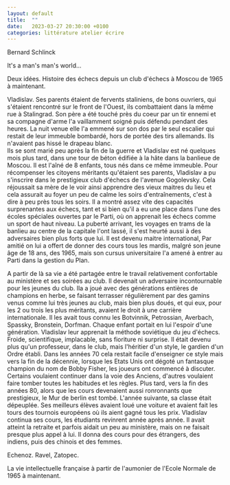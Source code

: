 ```yaml
---
layout: default
title:  ""
date:   2023-03-27 20:30:00 +0100
categories: littérature atelier écrire
---
```

Bernard Schlinck

It's a man's man's world...


Deux idées.
Histoire des échecs depuis un club d'échecs à Moscou de 1965 à maintenant.

Vladislav. Ses parents étaient de fervents staliniens, de bons ouvriers, qui s'étaient rencontré sur le front de l'Ouest, ils combattaient dans la même rue à Stalingrad. Son père a été touché près du coeur par un tir ennemi et sa compagne d'arme l'a vaillamment soigné puis défendu pendant des heures. La nuit venue elle l'a emmené sur son dos par le seul escalier qui restait de leur immeuble bombardé, hors de portée des tirs allemands. Ils n'avaient pas hissé le drapeau blanc.  
Ils se sont marié peu après la fin de la guerre et Vladislav est né quelques mois plus tard, dans une tour de béton édifiée à la hâte dans la banlieue de Moscou. Il est l'aîné de 8 enfants, tous nés dans ce même immeuble. Pour récompenser les citoyens méritants qu'étaient ses parents, Vladislav a pu s'inscrire dans le prestigieux club d'échecs de l'avenue Gogolevsky. Cela réjoussait sa mère de le voir ainsi apprendre des vieux maitres du lieu et cela assurait au foyer un peu de calme les soirs d'entraînements, c'est à dire à peu près tous les soirs. Il a montré assez vite des capacités surprenantes aux échecs, tant et si bien qu'il a eu une place dans l'une des écoles spéciales ouvertes par le Parti, où on apprenait les échecs comme un sport de haut niveau. La puberté arrivant, les voyages en trams de la banlieu au centre de la capitale l'ont lassé, il s'est heurté aussi à des adversaires bien plus forts que lui. Il est devenu maitre international, Par amitié on lui a offert de donner des cours tous les mardis, malgré son jeune âge de 18 ans, des 1965, mais son cursus universitaire l'a amené à entrer au Parti dans la gestion du Plan.

A partir de là sa vie a été partagée entre le travail relativement confortable au ministère et ses soirées au club. Il devenait un adversaire incontournable pour les jeunes du club. Ila a joué avec des générations entières de champions en herbe, se faisant terrasser régulièrement par des gamins venus comme lui très jeunes au club, mais bien plus doués, et qui eux, pour les 2 ou trois les plus méritants, avaient le droit à une carrière internationale. Il les avait tous connu les Botvinnik, Petrossian, Averbach, Spassky, Bronstein, Dorfman. Chaque enfant portait en lui l'espoir d'une génération. Vladislav leur apprenait la méthode soviétique du jeu d'échecs. Froide, scientifique, implacable, sans fioriture ni surprise. Il était devenu plus qu'un professeur,  dans le club, mais l'héritier d'un style, le gardien d'un Ordre établi. Dans les années 70 cela restait facile d'enseigner ce style mais vers la fin de la décennie, lorsque les Etats Unis ont dégoté un fantasque champion du nom de Bobby Fisher, les joueurs ont commencé à discuter. Certains voulaient continuer dans la voie des Anciens, d'autres voulaient faire tomber toutes les habitudes et les règles.
Plus tard, vers la fin des années 80, alors que les cours devenaient aussi ronronnants que prestigieux, le Mur de berlin est tombé. L'année suivante, sa classe était dépeuplée. Ses meilleurs élèves avaient loué une voiture et avaient fait les tours des tournois européens où ils aient gagné tous les prix. 
Vladislav continua ses cours, les étudiants revinrent année après année. Il avait atteint la retraite et parfois aidait un peu au ministère, mais on ne faisait presque plus appel à lui. Il donna des cours pour des étrangers, des indiens, puis des chinois et des femmes.

Echenoz. Ravel, Zatopec.


La vie intellectuelle française à partir de l'aumonier de l'Ecole Normale de 1965 à maintenant.


